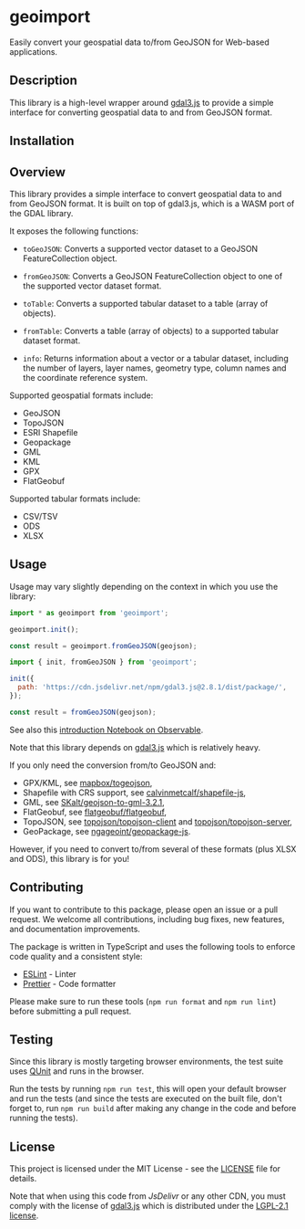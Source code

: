 # geoimport

Easily convert your geospatial data to/from GeoJSON for Web-based applications.

## Description

This library is a high-level wrapper around [gdal3.js](https://github.com/bugra9/gdal3.js) to provide a simple
interface for converting geospatial data to and from GeoJSON format.

## Installation

## Overview

This library provides a simple interface to convert geospatial data to and from GeoJSON format.
It is built on top of gdal3.js, which is a WASM port of the GDAL library.

It exposes the following functions:

- `toGeoJSON`: Converts a supported vector dataset to a GeoJSON FeatureCollection object.
- `fromGeoJSON`: Converts a GeoJSON FeatureCollection object to one of the supported vector dataset format.

- `toTable`: Converts a supported tabular dataset to a table (array of objects).
- `fromTable`: Converts a table (array of objects) to a supported tabular dataset format.

- `info`: Returns information about a vector or a tabular dataset, including the number of layers,
  layer names, geometry type, column names and the coordinate reference system.

Supported geospatial formats include:

- GeoJSON
- TopoJSON
- ESRI Shapefile
- Geopackage
- GML
- KML
- GPX
- FlatGeobuf

Supported tabular formats include:

- CSV/TSV
- ODS
- XLSX

## Usage

Usage may vary slightly depending on the context in which you use the library:

```js
import * as geoimport from 'geoimport';

geoimport.init();

const result = geoimport.fromGeoJSON(geojson);
```

```js
import { init, fromGeoJSON } from 'geoimport';

init({
  path: 'https://cdn.jsdelivr.net/npm/gdal3.js@2.8.1/dist/package/',
});

const result = fromGeoJSON(geojson);
```

See also this [introduction Notebook on Observable](https://observablehq.com/@mthh/hello-geoimport).

Note that this library depends on [gdal3.js]() which is relatively heavy.

If you only need the conversion from/to GeoJSON and:

- GPX/KML, see [mapbox/togeojson](https://github.com/mapbox/togeojson),
- Shapefile with CRS support, see [calvinmetcalf/shapefile-js](https://github.com/calvinmetcalf/shapefile-js),
- GML, see [SKalt/geojson-to-gml-3.2.1](https://github.com/SKalt/geojson-to-gml-3.2.1),
- FlatGeobuf, see [flatgeobuf/flatgeobuf](https://github.com/flatgeobuf/flatgeobuf),
- TopoJSON, see [topojson/topojson-client](https://github.com/topojson/topojson-client/) and [topojson/topojson-server](https://github.com/topojson/topojson-server/),
- GeoPackage, see [ngageoint/geopackage-js](https://github.com/ngageoint/geopackage-js).

However, if you need to convert to/from several of these formats (plus XLSX and ODS), this library is for you!

## Contributing

If you want to contribute to this package, please open an issue or a pull request.
We welcome all contributions, including bug fixes, new features, and documentation improvements.

The package is written in TypeScript and uses the following tools to enforce code quality and a consistent style:

- [ESLint](https://eslint.org/) - Linter
- [Prettier](https://prettier.io/) - Code formatter

Please make sure to run these tools (`npm run format` and `npm run lint`) before submitting a pull request.

## Testing

Since this library is mostly targeting browser environments, the test suite uses [QUnit](https://qunitjs.com/) and runs in the browser.

Run the tests by running `npm run test`, this will open your default browser and run the tests (and since the tests are executed on the built file,
don't forget to, run `npm run build` after making any change in the code and before running the tests).

## License

This project is licensed under the MIT License - see the [LICENSE](LICENSE) file for details.

Note that when using this code from _JsDelivr_ or any other CDN, you must comply with the license of [gdal3.js](https://github.com/bugra9/gdal3.js)
which is distributed under the [LGPL-2.1 license](https://github.com/bugra9/gdal3.js/blob/master/LICENSE).
